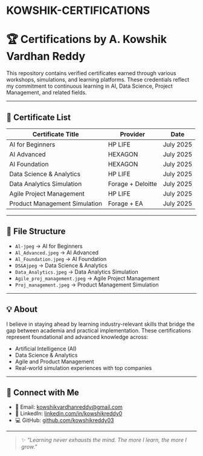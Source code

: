 # KOWSHIK-CERTIFICATIONS

# 🏆 Certifications by A. Kowshik Vardhan Reddy

This repository contains verified certificates earned through various workshops, simulations, and learning platforms. These credentials reflect my commitment to continuous learning in AI, Data Science, Project Management, and related fields.

---

## 📜 Certificate List

| Certificate Title                         | Provider         | Date        |
|------------------------------------------|------------------|-------------|
| AI for Beginners                          | HP LIFE          | July 2025   |
| AI Advanced                               | HEXAGON          | July 2025   |
| AI Foundation                             | HEXAGON          | July 2025   |
| Data Science & Analytics                  | HP LIFE          | July 2025   |
| Data Analytics Simulation                 | Forage + Deloitte| July 2025   |
| Agile Project Management                  | HP LIFE          | July 2025   |
| Product Management Simulation             | Forage + EA      | July 2025   |

---

## 📁 File Structure

- `Al-jpeg` → AI for Beginners  
- `Al_Advanced.jpeg` → AI Advanced  
- `Al_Foundation.jpeg` → AI Foundation  
- `DS&Ajpeg` → Data Science & Analytics  
- `Data_Analytics.jpeg` → Data Analytics Simulation  
- `Agile_proj_management.jpeg` → Agile Project Management  
- `Proj_management.jpeg` → Product Management Simulation  

---

## 💡 About

I believe in staying ahead by learning industry-relevant skills that bridge the gap between academia and practical implementation. These certifications represent foundational and advanced knowledge across:

- Artificial Intelligence (AI)
- Data Science & Analytics
- Agile and Product Management  
- Real-world simulation experiences with top companies

---

## 🔗 Connect with Me

- 📧 Email: kowshikvardhanreddy@gmail.com  
- 💼 LinkedIn: [linkedin.com/in/kowshikreddy0](https://www.linkedin.com/in/kowshikreddy0)  
- 💻 GitHub: [github.com/kowshikreddy03](https://github.com/kowshikreddy03)

---

> ✨ _"Learning never exhausts the mind. The more I learn, the more I grow."_  
